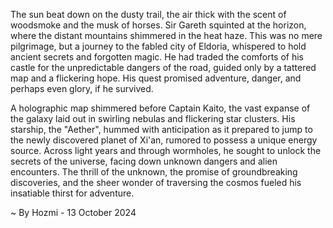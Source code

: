 
The sun beat down on the dusty trail, the air thick with the scent of woodsmoke and the musk of horses.  Sir Gareth squinted at the horizon, where the distant mountains shimmered in the heat haze.  This was no mere pilgrimage, but a journey to the fabled city of Eldoria, whispered to hold ancient secrets and forgotten magic.  He had traded the comforts of his castle for the unpredictable dangers of the road, guided only by a tattered map and a flickering hope.  His quest promised adventure, danger, and perhaps even glory, if he survived.

A holographic map shimmered before Captain Kaito, the vast expanse of the galaxy laid out in swirling nebulas and flickering star clusters.  His starship, the "Aether", hummed with anticipation as it prepared to jump to the newly discovered planet of Xi'an, rumored to possess a unique energy source.  Across light years and through wormholes, he sought to unlock the secrets of the universe, facing down unknown dangers and alien encounters.  The thrill of the unknown, the promise of groundbreaking discoveries, and the sheer wonder of traversing the cosmos fueled his insatiable thirst for adventure. 

~ By Hozmi - 13 October 2024
